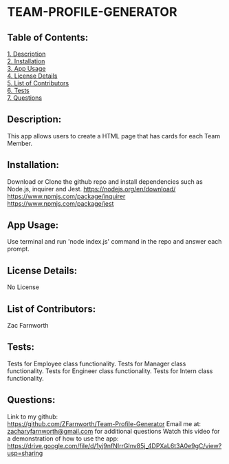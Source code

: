 # TEAM-PROFILE-GENERATOR

## Table of Contents:

[1. Description](#Description)  
[2. Installation](#Installation)  
[3. App Usage](#App-Usage)  
[4. License Details](#License-Details)  
[5. List of Contributors](#List-of-Contributors)  
[6. Tests](#Tests)  
[7. Questions](#Questions)

## Description:

This app allows users to create a HTML page that has cards for each Team Member.

## Installation:

Download or Clone the github repo and install dependencies such as Node.js, inquirer and Jest.
https://nodejs.org/en/download/
https://www.npmjs.com/package/inquirer
https://www.npmjs.com/package/jest

## App Usage:

Use terminal and run 'node index.js' command in the repo and answer each prompt.

## License Details:

No License

## List of Contributors:

Zac Farnworth

## Tests:

Tests for Employee class functionality.
Tests for Manager class functionality.
Tests for Engineer class functionality.
Tests for Intern class functionality.

## Questions:

Link to my github:  
https://github.com/ZFarnworth/Team-Profile-Generator
Email me at:  
zacharyfarnworth@gmail.com
for additional questions
Watch this video for a demonstration of how to use the app:
https://drive.google.com/file/d/1yj9nfNIrrGInv85j_4DPXaL6t3A0e9gC/view?usp=sharing
